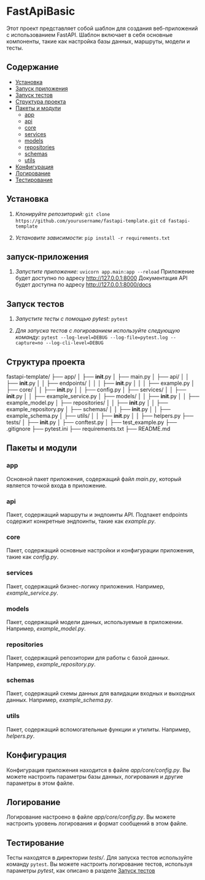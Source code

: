 # **FastApiBasic**

Этот проект представляет собой шаблон для создания веб-приложений с использованием FastAPI.
Шаблон включает в себя основные компоненты, такие как
настройка базы данных, маршруты, модели и тесты.

## **Содержание**

- [Установка](#установка)
- [Запуск приложения](#запуск-приложения)
- [Запуск тестов](#запуск-тестов)
- [Структура проекта](#структура-проекта)
- [Пакеты и модули](#пакеты-и-модули)
  - [app](#app)
  - [api](#api)
  - [core](#core)
  - [services](#services)
  - [models](#models)
  - [repositories](#repositories)
  - [schemas](#schemas)
  - [utils](#utils)
- [Конфигурация](#конфигурация)
- [Логирование](#логирование)
- [Тестирование](#тестирование)

## **Установка**

1. *Клонируйте репозиторий:*
`git clone https://github.com/yourusername/fastapi-template.git`
`cd fastapi-template`

2. *Установите зависимости:*
`pip install -r requirements.txt`

## **запуск-приложения**

1. *Запустите приложение:*
`uvicorn app.main:app --reload`
Приложение будет доступно по адресу http://127.0.0.1:8000
Документация API будет доступна по адресу http://127.0.0.1:8000/docs

## **Запуск тестов**

1. *Запустите тесты с помощью pytest:*
`pytest`

2. *Для запуска тестов с логированием используйте следующую команду:*
`pytest --log-level=DEBUG --log-file=pytest.log --capture=no --log-cli-level=DEBUG`

## **Структура проекта**

fastapi-template/
├── app/
│   ├── __init__.py
│   ├── main.py
│   ├── api/
│   │   ├── __init__.py
│   │   ├── endpoints/
│   │   │   ├── __init__.py
│   │   │   ├── example.py
│   ├── core/
│   │   ├── __init__.py
│   │   ├── config.py
│   ├── services/
│   │   ├── __init__.py
│   │   ├── example_service.py
│   ├── models/
│   │   ├── __init__.py
│   │   ├── example_model.py
│   ├── repositories/
│   │   ├── __init__.py
│   │   ├── example_repository.py
│   ├── schemas/
│   │   ├── __init__.py
│   │   ├── example_schema.py
│   ├── utils/
│   │   ├── __init__.py
│   │   ├── helpers.py
├── tests/
│   ├── __init__.py
│   ├── conftest.py
│   ├── test_example.py
├── .gitignore
├── pytest.ini
├── requirements.txt
├── README.md

## **Пакеты и модули**

### **app**
Основной пакет приложения, содержащий файл *main.py*, который является точкой входа в приложение.
    
### **api**
Пакет, содержащий маршруты и эндпоинты API.
Подпакет endpoints содержит конкретные эндпоинты, такие как *example.py*.
    
### **core**
Пакет, содержащий основные настройки и конфигурации приложения, такие как *config.py*.
    
### **services**
Пакет, содержащий бизнес-логику приложения. Например, *example_service.py*.
    
### **models**
Пакет, содержащий модели данных, используемые в приложении. Например, *example_model.py*.
    
### **repositories**
Пакет, содержащий репозитории для работы с базой данных. Например, *example_repository.py*.
    
### **schemas**
Пакет, содержащий схемы данных для валидации входных и выходных данных.
Например, *example_schema.py*.
    
### **utils**
Пакет, содержащий вспомогательные функции и утилиты. Например, *helpers.py*.

## **Конфигурация**

Конфигурация приложения находится в файле *app/core/config.py*.
Вы можете настроить параметры базы данных, логирования и другие параметры в этом файле.

## **Логирование**

Логирование настроено в файле *app/core/config.py*.
Вы можете настроить уровень логирования и формат сообщений в этом файле.

## **Тестирование**

Тесты находятся в директории *tests/*. Для запуска тестов используйте команду `pytest`.
Вы можете настроить логирование тестов, используя параметры *pytest*,
как описано в разделе [Запуск тестов](#запуск-тестов)